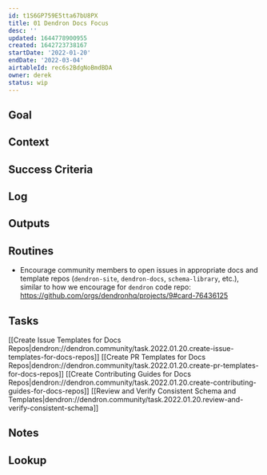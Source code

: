 ```yaml
---
id: t1S6GP759E5tta67bU8PX
title: 01 Dendron Docs Focus
desc: ''
updated: 1644778900955
created: 1642723738167
startDate: '2022-01-20'
endDate: '2022-03-04'
airtableId: rec6s2BdgNoBmdBDA
owner: derek
status: wip
---
```


## Goal
<!-- What are you trying to accomplish -->

## Context
<!-- Background information -->

## Success Criteria
<!-- milestones for this project -->

## Log
<!-- For longer projects, keep a rough log of major events-->

## Outputs
<!-- any outputs that were generated from this project. eg. slides, videos, etc-->

<!-- Everything below this line is work needed to achieve the stated goal-->

## Routines
- Encourage community members to open issues in appropriate docs and template repos (`dendron-site`, `dendron-docs`, `schema-library`, etc.), similar to how we encourage for `dendron` code repo: https://github.com/orgs/dendronhq/projects/9#card-76436125

## Tasks

[[Create Issue Templates for Docs Repos|dendron://dendron.community/task.2022.01.20.create-issue-templates-for-docs-repos]]
[[Create PR Templates for Docs Repos|dendron://dendron.community/task.2022.01.20.create-pr-templates-for-docs-repos]]
[[Create Contributing Guides for Docs Repos|dendron://dendron.community/task.2022.01.20.create-contributing-guides-for-docs-repos]]
[[Review and Verify Consistent Schema and Templates|dendron://dendron.community/task.2022.01.20.review-and-verify-consistent-schema]]

## Notes
<!-- use this space for arbitrary notes -->

## Lookup
<!-- relevant prior work or resources -->
